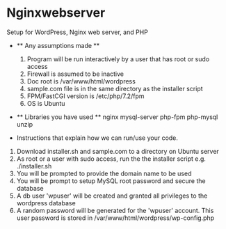 # Nginxwebserver
Setup for WordPress, Nginx web server, and PHP

- ** Any assumptions made **

  1. Program will be run interactively by a user that has root or sudo access
  2. Firewall is assumed to be inactive
  3. Doc root is /var/www/html/wordpress
  4. sample.com file is in the same directory as the installer script
  5. FPM/FastCGI version is /etc/php/7.2/fpm 
  6. OS is Ubuntu

- ** Libraries you have used **
  nginx mysql-server php-fpm php-mysql unzip
  
- Instructions that explain how we can run/use your code.
1. Download installer.sh and sample.com to a directory on Ubuntu server
2. As root or a user with sudo access, run the the installer script
      e.g. ./installer.sh
3. You will be prompted to provide the domain name to be used
4. You will be prompt to setup MySQL root password and secure the database
5. A db user 'wpuser' will be created and granted all privileges to the wordpress database
6. A random password will be generated for the 'wpuser' account. This user password is stored in /var/www/html/wordpress/wp-config.php
